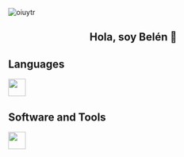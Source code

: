 ![oiuytr](https://github.com/user-attachments/assets/f72ded5b-4b9c-481a-a423-d71fb876c470)
## <div align="center"> Hola, soy Belén 👋 </div>

## Languages
<img src="https://skillicons.dev/icons?i=java,js,html,css,php" height="35"/>

## Software and Tools
<img src="https://skillicons.dev/icons?i=docker,idea,mysql,vscode,windows,linux,tailwind,aws" height="35"/>
